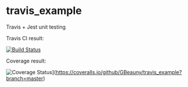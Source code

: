 # travis_example
Travis + Jest unit testing

Travis CI result:

[![Build Status](https://travis-ci.org/<your-account>/<your-repo>.svg?branch=master)](https://travis-ci.org/GBeauny/travis_example?branch=master)

Coverage result:

![Coverage Status](https://coveralls.io/repos/github/<your-account>/<your-repo>/badge.svg?branch=master)](https://coveralls.io/github/GBeauny/travis_example?branch=master)
